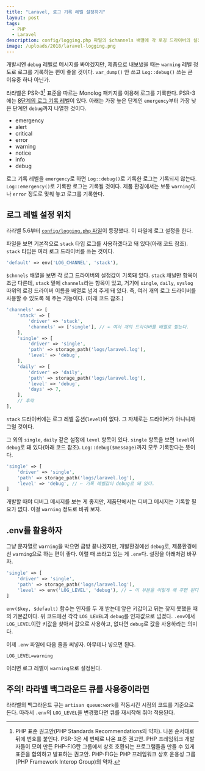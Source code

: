 ```yaml
---
title: "Laravel, 로그 기록 레벨 설정하기"
layout: post
tags:
  - PHP
  - Laravel
description: config/logging.php 파일의 $channels 배열에 각 로깅 드라이버의 설정이 있다. level 항목에 적으면 된다. 가능한 값은 PSR-3의 로깅 레벨이다.
image: /uploads/2018/laravel-logging.png
---
```


개발시엔 `debug` 레벨로 메시지를 봐야겠지만, 제품으로 내보냈을 때는 `warning` 레벨 정도로 로그를 기록하는 편이 좋을 것이다. `var_dump()` 안 쓰고 `Log::debug()` 쓰는 큰 이유중 하나 아닌가.

라라벨은 PSR-3[^psr] 표준을 따르는 Monolog 패키지를 이용해 로그를 기록한다. PSR-3에는 [8단계의 로그 기록 레벨][logging-levels]이 있다. 아래는 가장 높은 단계인 `emergency`부터 가장 낮은 단계인 `debug`까지 나열한 것이다.

- emergency
- alert
- critical
- error
- warning
- notice
- info
- debug

로그 기록 레벨을 `emergency`로 하면 `Log::debug()`로 기록한 로그는 기록되지 않는다. `Log::emergency()`로 기록한 로그는 기록될 것이다. 제품 환경에서는 보통 `warning`이나 `error` 정도로 맞춰 놓고 로그를 기록한다.

[^psr]: PHP 표준 권고안(PHP Standards Recommendations의 약자). 나온 순서대로 뒤에 번호를 붙인다. PSR-3은 세 번째로 나온 표준 권고안. PHP 프레임워크 개발자들이 모여 만든 PHP-FIG란 그룹에서 상호 호환되는 프로그램들을 만들 수 있게 표준을 합의하고 발표하는 권고안. PHP-FIG는 PHP 프레임워크 상호 운용성 그룹(PHP Framework Interop Group)의 약자.

[logging-levels]: https://www.php-fig.org/psr/psr-3/#5-psrlogloglevel 


## 로그 레벨 설정 위치

라라벨 5.6부터 [`config/logging.php` 파일](https://github.com/laravel/laravel/blob/v5.6.0/config/logging.php)이 등장했다. 이 파일에 로그 설정을 한다. 

파일을 보면 기본적으로 `stack` 타입 로그를 사용하겠다고 돼 있다(아래 코드 참조). `stack` 타입은 여러 로그 드라이버를 쓰는 것이다.

~~~ php
'default' => env('LOG_CHANNEL', 'stack'),
~~~

`$chnnels` 배열을 보면 각 로그 드라이버의 설정값이 기록돼 있다. `stack` 채널만 항목이 조금 다른데, `stack` 밑에 `channels`라는 항목이 있고, 거기에 `single`, `daily`, `syslog` 따위의 로깅 드라이버 이름을 배열로 넘겨 주게 돼 있다. 즉, 여러 개의 로그 드라이버를 사용할 수 있도록 해 주는 기능이다. (아래 코드 참조.)

~~~ php
'channels' => [
    'stack' => [
        'driver' => 'stack',
        'channels' => ['single'], // ← 여러 개의 드라이버를 배열로 받는다.
    ],
    'single' => [
        'driver' => 'single',
        'path' => storage_path('logs/laravel.log'),
        'level' => 'debug',
    ],
    'daily' => [
        'driver' => 'daily',
        'path' => storage_path('logs/laravel.log'),
        'level' => 'debug',
        'days' => 7,
    ],
    // 후략
],
~~~

`stack` 드라이버에는 로그 레벨 옵션(`level`)이 없다. 그 자체로는 드라이버가 아니니까 그럴 것이다.

그 외의 `single`, `daily` 같은 설정에 `level` 항목이 있다. `single` 항목을 보면 `level`이 `debug`로 돼 있다(아래 코드 참조). `Log::debug($message)`까지 모두 기록한다는 뜻이다. 

~~~ php
'single' => [
    'driver' => 'single',
    'path' => storage_path('logs/laravel.log'),
    'level' => 'debug', // ← 기록 레벨값이 debug로 돼 있다.
]
~~~

개발할 때야 디버그 메시지를 보는 게 좋지만, 제품단에서는 디버그 메시지는 기록할 필요가 없다. 이걸 `warning` 정도로 바꿔 보자.


## .env를 활용하자

그냥 문자열로 `warning`을 박으면 금방 끝나겠지만, 개발환경에선 `debug`로, 제품환경에선 `warning`으로 하는 편이 좋다. 이럴 때 쓰라고 있는 게 `.env`다. 설정을 아래처럼 바꾸자.

~~~ php
'single' => [
    'driver' => 'single',
    'path' => storage_path('logs/laravel.log'),
    'level' => env('LOG_LEVEL', 'debug'), // ← 이 부분을 이렇게 해 주면 된다.
]
~~~

`env($key, $default)` 함수는 인자를 두 개 받는데 앞은 키값이고 뒤는 찾지 못했을 때의 기본값이다. 위 코드에선 각각 `LOG_LEVEL`과 `debug`를 인자값으로 넘겼다. `.env`에서 `LOG_LEVEL`이란 키값을 찾아서 값으로 사용하고, 없다면 `debug`로 값을 사용하라는 의미다.

이제 `.env` 파일에 다음 줄을 써넣자. 아무데나 넣으면 된다.

~~~
LOG_LEVEL=warning
~~~

이러면 로그 레벨이 `warning`으로 설정된다.


## 주의! 라라벨 백그라운드 큐를 사용중이라면

라라벨의 백그라운드 큐는 `artisan queue:work`를 작동시킨 시점의 코드를 기준으로 돈다. 따라서 `.env`의 `LOG_LEVEL`을 변경했다면 큐를 재시작해 줘야 적용된다.

